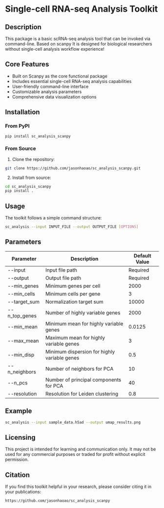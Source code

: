 # Single-cell RNA-seq Analysis Toolkit

## Description
This package is a basic scRNA-seq analysis tool that can be invoked via command-line.
Based on scanpy
It is designed for biological researchers without single-cell analysis workflow experience!

## Core Features
- Built on Scanpy as the core functional package
- Includes essential single-cell RNA-seq analysis capabilities
- User-friendly command-line interface
- Customizable analysis parameters
- Comprehensive data visualization options

## Installation
### From PyPI
```bash
pip install sc_analysis_scanpy
```

### From Source
1. Clone the repository:
```bash
git clone https://github.com/jasonhaoao/sc_analysis_scanpy.git
```

2. Install from source:
```bash
cd sc_analysis_scanpy
pip install .
```

## Usage
The toolkit follows a simple command structure:
```bash
sc_analysis --input INPUT_FILE --output OUTPUT_FILE [OPTIONS]
```

## Parameters
| Parameter       | Description                           | Default Value  |
|-----------------|---------------------------------------|----------------|
| --input         | Input file path                       | Required       |
| --output        | Output file path                      | Required       |
| --min_genes     | Minimum genes per cell                | 2000            |
| --min_cells     | Minimum cells per gene                | 3              |
| --target_sum    | Normalization target sum              | 10000          |
| --n_top_genes   | Number of highly variable genes       | 2000           |
| --min_mean      | Minimum mean for highly variable genes| 0.0125         |
| --max_mean      | Maximum mean for highly variable genes| 3              |
| --min_disp      | Minimum dispersion for highly variable genes | 0.5 |
| --n_neighbors   | Number of neighbors for PCA           | 10             |
| --n_pcs         | Number of principal components for PCA| 40             |
| --resolution    | Resolution for Leiden clustering      | 0.8            |

## Example
```bash
sc_analysis --input sample_data.h5ad --output umap_results.png
```

## Licensing
This project is intended for learning and communication only. It may not be used for any commercial purposes or traded for profit without explicit permission.

## Citation
If you find this toolkit helpful in your research, please consider citing it in your publications:
```
https://github.com/jasonhaoao/sc_analysis_scanpy
```
